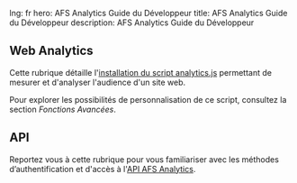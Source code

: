 lng: fr
hero: AFS Analytics Guide du Développeur
title: AFS Analytics Guide du Développeur
description: AFS Analytics Guide du Développeur




## Web Analytics

Cette rubrique détaille
l'[installation du script analytics.js](web-analytics/installation/ajouter-code-analytics-js/)
permettant de mesurer et d'analyser l'audience d'un site web.

Pour explorer les possibilités de personnalisation de ce script, 
consultez la section *Fonctions Avancées*.


## API

Reportez vous à cette rubrique pour vous familiariser avec les  méthodes 
d’authentification et d'accès
à l'[API AFS Analytics](api/introduction/).
 


